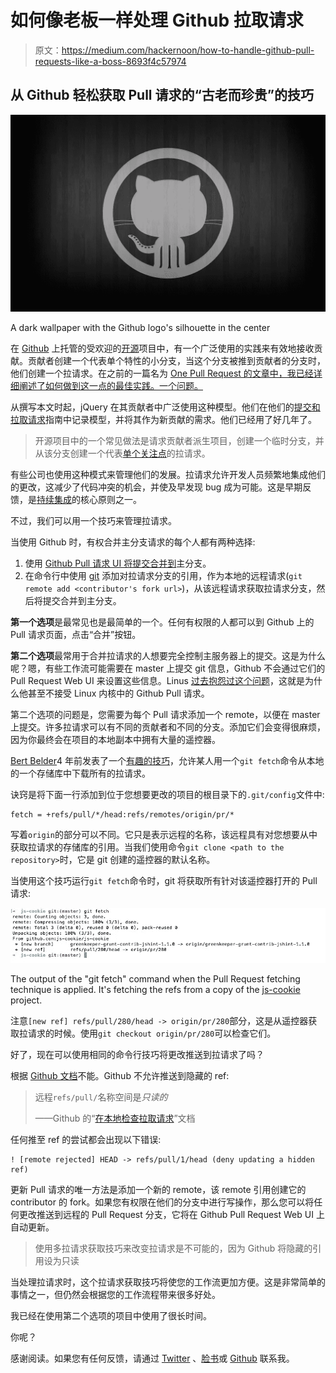 # 如何像老板一样处理 Github 拉取请求

> 原文：<https://medium.com/hackernoon/how-to-handle-github-pull-requests-like-a-boss-8693f4c57974>

## 从 Github 轻松获取 Pull 请求的“古老而珍贵”的技巧

![](img/313ee310bb3e61e9b27f0d054d38280b.png)

A dark wallpaper with the Github logo's silhouette in the center

在 [Github](https://hackernoon.com/tagged/github) 上托管的受欢迎的[开源](https://hackernoon.com/tagged/open-source)项目中，有一个广泛使用的实践来有效地接收贡献。贡献者创建一个代表单个特性的小分支，当这个分支被推到贡献者的分支时，他们创建一个拉请求。在之前的一篇名为 [One Pull Request 的文章中，我已经详细阐述了如何做到这一点的最佳实践。一个问题。](/@fagnerbrack/one-pull-request-one-concern-e84a27dfe9f1)

从撰写本文时起，jQuery 在其贡献者中广泛使用这种模型。他们在他们的[提交和拉取请求](https://contribute.jquery.org/commits-and-pull-requests/)指南中记录模型，并将其作为新贡献的需求。他们已经用了好几年了。

> 开源项目中的一个常见做法是请求贡献者派生项目，创建一个临时分支，并从该分支创建一个代表[单个关注点](/@fagnerbrack/one-pull-request-one-concern-e84a27dfe9f1)的拉请求。

有些公司也使用这种模式来管理他们的发展。拉请求允许开发人员频繁地集成他们的更改，这减少了代码冲突的机会，并使及早发现 bug 成为可能。这是早期反馈，是[持续集成](https://www.thoughtworks.com/pt/continuous-integration)的核心原则之一。

不过，我们可以用一个技巧来管理拉请求。

当使用 Github 时，有权合并主分支请求的每个人都有两种选择:

1.  使用 [Github Pull 请求 UI 将提交合并到](https://help.github.com/articles/merging-a-pull-request/)主分支。
2.  在命令行中使用 [git](https://git-scm.com/) 添加对拉请求分支的引用，作为本地的远程请求(`git remote add <contributor's fork url>`)，从该远程请求获取拉请求分支，然后将提交合并到主分支。

**第一个选项**是最常见也是最简单的一个。任何有权限的人都可以到 Github 上的 Pull 请求页面，点击“合并”按钮。

**第二个选项**最常用于合并拉请求的人想要完全控制主服务器上的提交。这是为什么呢？嗯，有些工作流可能需要在 master 上提交 git 信息，Github 不会通过它们的 Pull Request Web UI 来设置这些信息。Linus [过去抱怨过这个问题](https://github.com/torvalds/linux/pull/17#issuecomment-5654674)，这就是为什么他甚至不接受 Linux 内核中的 Github Pull 请求。

第二个选项的问题是，您需要为每个 Pull 请求添加一个 remote，以便在 master 上提交。许多拉请求可以有不同的贡献者和不同的分支。添加它们会变得很麻烦，因为你最终会在项目的本地副本中拥有大量的遥控器。

[Bert Belder](https://github.com/piscisaureus)4 年前发表了一个[有趣的技巧](https://gist.github.com/piscisaureus/3342247)，允许某人用一个`git fetch`命令从本地的一个存储库中下载所有的拉请求。

诀窍是将下面一行添加到位于您想要更改的项目的根目录下的`.git/config`文件中:

```
fetch = +refs/pull/*/head:refs/remotes/origin/pr/*
```

写着`origin`的部分可以不同。它只是表示远程的名称，该远程具有对您想要从中获取拉请求的存储库的引用。当我们使用命令`git clone <path to the repository>`时，它是 git 创建的遥控器的默认名称。

当使用这个技巧运行`git fetch`命令时，git 将获取所有针对该遥控器打开的 Pull 请求:

![](img/e0e73b49d407672abe12d480c13f3d1a.png)

The output of the "git fetch" command when the Pull Request fetching technique is applied. It's fetching the refs from a copy of the [js-cookie](http://github.com/js-cookie/js-cookie) project.

注意`[new ref] refs/pull/280/head -> origin/pr/280`部分，这是从遥控器获取拉请求的时候。使用`git checkout origin/pr/280`可以检查它们。

好了，现在可以使用相同的命令行技巧将更改推送到拉请求了吗？

根据 [Github 文档](https://help.github.com/articles/checking-out-pull-requests-locally/)不能。Github 不允许推送到隐藏的 ref:

> 远程`refs/pull/`名称空间是*只读的*
> 
> ——Github 的“[在本地检查拉取请求](https://help.github.com/articles/checking-out-pull-requests-locally/)”文档

任何推至 ref 的尝试都会出现以下错误:

```
! [remote rejected] HEAD -> refs/pull/1/head (deny updating a hidden ref)
```

更新 Pull 请求的唯一方法是添加一个新的 remote，该 remote 引用创建它的 contributor 的 fork。如果您有权限在他们的分支中进行写操作，那么您可以将任何更改推送到远程的 Pull Request 分支，它将在 Github Pull Request Web UI 上自动更新。

> 使用多拉请求获取技巧来改变拉请求是不可能的，因为 Github 将隐藏的引用设为只读

当处理拉请求时，这个拉请求获取技巧将使您的工作流更加方便。这是非常简单的事情之一，但仍然会根据您的工作流程带来很多好处。

我已经在使用第二个选项的项目中使用了很长时间。

你呢？

感谢阅读。如果您有任何反馈，请通过 [Twitter](https://twitter.com/FagnerBrack) 、[脸书](https://www.facebook.com/fagner.brack)或 [Github](http://github.com/FagnerMartinsBrack) 联系我。